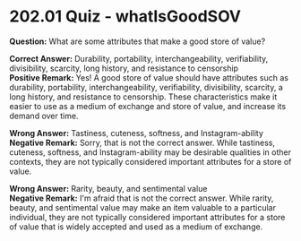 # 202.01 Quiz - whatIsGoodSOV

**Question:** What are some attributes that make a good store of value?

**Correct Answer:** Durability, portability, interchangeability, verifiability, divisibility, scarcity, long history, and resistance to censorship\
**Positive Remark:** Yes! A good store of value should have attributes such as durability, portability, interchangeability, verifiability, divisibility, scarcity, a long history, and resistance to censorship. These characteristics make it easier to use as a medium of exchange and store of value, and increase its demand over time.

**Wrong Answer:** Tastiness, cuteness, softness, and Instagram-ability\
**Negative Remark:** Sorry, that is not the correct answer. While tastiness, cuteness, softness, and Instagram-ability may be desirable qualities in other contexts, they are not typically considered important attributes for a store of value.

**Wrong Answer:** Rarity, beauty, and sentimental value\
**Negative Remark:** I'm afraid that is not the correct answer. While rarity, beauty, and sentimental value may make an item valuable to a particular individual, they are not typically considered important attributes for a store of value that is widely accepted and used as a medium of exchange.
